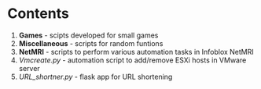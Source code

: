 # Contents
1. **Games** - scipts developed for small games
2. **Miscellaneous** - scripts for random funtions
3. **NetMRI** - scripts to perform various automation tasks in Infoblox NetMRI
4. *Vmcreate.py* - automation script to add/remove ESXi hosts in VMware server
5. *URL_shortner.py* - flask app for URL shortening
